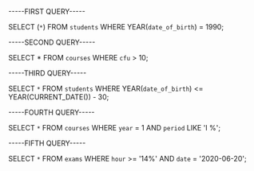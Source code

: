 -----FIRST QUERY-----

SELECT (`*`)
FROM `students`
WHERE YEAR(`date_of_birth`) = 1990;

-----SECOND QUERY-----

SELECT * FROM `courses` WHERE `cfu` > 10;


-----THIRD QUERY-----

SELECT `*`
FROM `students`
WHERE YEAR(`date_of_birth`) <= YEAR(CURRENT_DATE()) - 30;

-----FOURTH QUERY-----

SELECT `*`
FROM `courses`
WHERE `year` = 1 AND `period` LIKE 'I %';

-----FIFTH QUERY-----

SELECT `*`
FROM `exams`
WHERE `hour` >= '14%' AND `date` = '2020-06-20';